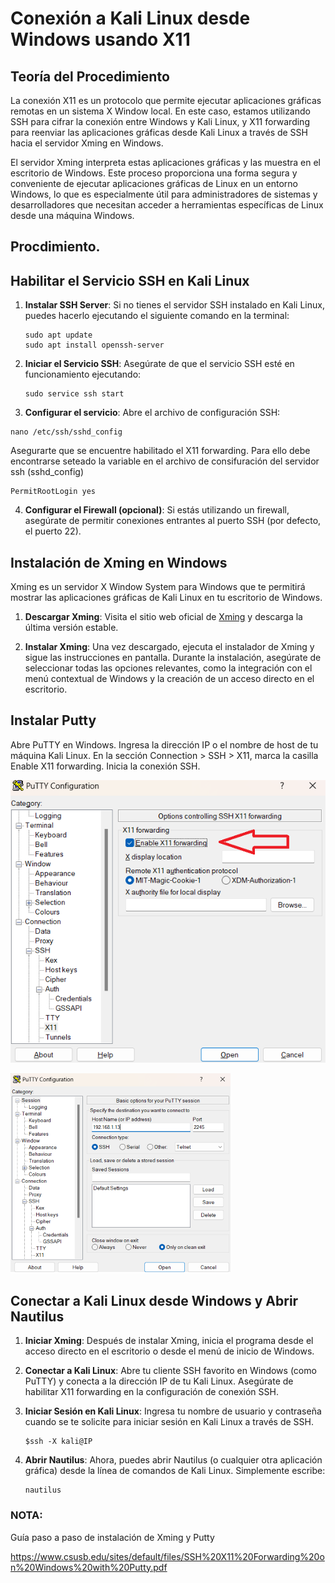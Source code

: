 # Conexión a Kali Linux desde Windows usando X11 


## Teoría del Procedimiento

La conexión X11 es un protocolo que permite ejecutar aplicaciones gráficas remotas en un sistema X Window local. En este caso, estamos utilizando SSH para cifrar la conexión entre Windows y Kali Linux, y X11 forwarding para reenviar las aplicaciones gráficas desde Kali Linux a través de SSH hacia el servidor Xming en Windows.

El servidor Xming interpreta estas aplicaciones gráficas y las muestra en el escritorio de Windows. Este proceso proporciona una forma segura y conveniente de ejecutar aplicaciones gráficas de Linux en un entorno Windows, lo que es especialmente útil para administradores de sistemas y desarrolladores que necesitan acceder a herramientas específicas de Linux desde una máquina Windows.

## Procdimiento.

## Habilitar el Servicio SSH en Kali Linux

1. **Instalar SSH Server**: Si no tienes el servidor SSH instalado en Kali Linux, puedes hacerlo ejecutando el siguiente comando en la terminal:
   ```
   sudo apt update
   sudo apt install openssh-server
   ```

2. **Iniciar el Servicio SSH**: Asegúrate de que el servicio SSH esté en funcionamiento ejecutando:
   ```
   sudo service ssh start
   ```

3. **Configurar el servicio**: Abre el archivo de configuración SSH:

 ```
nano /etc/ssh/sshd_config
 ```
Asegurarte  que se encuentre habilitado el X11 forwarding. Para ello debe encontrarse seteado la variable en el archivo de consifuración del servidor ssh (sshd_config)

 ```
 PermitRootLogin yes
 ```


4. **Configurar el Firewall (opcional)**: Si estás utilizando un firewall, asegúrate de permitir conexiones entrantes al puerto SSH (por defecto, el puerto 22).

## Instalación de Xming en Windows

Xming es un servidor X Window System para Windows que te permitirá mostrar las aplicaciones gráficas de Kali Linux en tu escritorio de Windows.

1. **Descargar Xming**: Visita el sitio web oficial de [Xming](https://sourceforge.net/projects/xming/) y descarga la última versión estable.

2. **Instalar Xming**: Una vez descargado, ejecuta el instalador de Xming y sigue las instrucciones en pantalla. Durante la instalación, asegúrate de seleccionar todas las opciones relevantes, como la integración con el menú contextual de Windows y la creación de un acceso directo en el escritorio.

## Instalar Putty 

Abre PuTTY en Windows.
Ingresa la dirección IP o el nombre de host de tu máquina Kali Linux.
En la sección Connection > SSH > X11, marca la casilla Enable X11 forwarding.
Inicia la conexión SSH.

![ Putty X11.](https://github.com/jaiderospina/CIBERSEGURIDAD_ETB/blob/main/images/REPOS/X11_PUTTY.png)


![ Putty X11.](https://github.com/jaiderospina/CIBERSEGURIDAD_ETB/blob/main/images/REPOS/X11_PUTTY_Conexion%20(Phone).png)


## Conectar a Kali Linux desde Windows y Abrir Nautilus

1. **Iniciar Xming**: Después de instalar Xming, inicia el programa desde el acceso directo en el escritorio o desde el menú de inicio de Windows.

2. **Conectar a Kali Linux**: Abre tu cliente SSH favorito en Windows (como PuTTY) y conecta a la dirección IP de tu Kali Linux. Asegúrate de habilitar X11 forwarding en la configuración de conexión SSH.

3. **Iniciar Sesión en Kali Linux**: Ingresa tu nombre de usuario y contraseña cuando se te solicite para iniciar sesión en Kali Linux a través de SSH.

   ```
   $ssh -X kali@IP
   ```

4. **Abrir Nautilus**: Ahora, puedes abrir Nautilus (o cualquier otra aplicación gráfica) desde la línea de comandos de Kali Linux. Simplemente escribe:
   
   ```
   nautilus
   ```


### NOTA:

Guía paso a paso de instalación de Xming y Putty 

https://www.csusb.edu/sites/default/files/SSH%20X11%20Forwarding%20on%20Windows%20with%20Putty.pdf
